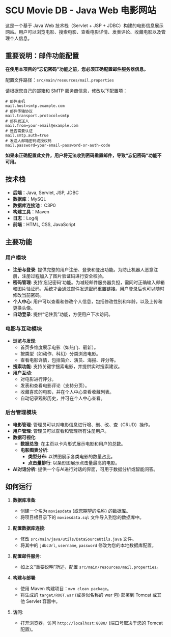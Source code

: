 # SCU Movie DB - Java Web 电影网站

这是一个基于 Java Web 技术栈（Servlet + JSP + JDBC）构建的电影信息展示网站。用户可以浏览电影、搜索电影、查看电影详情、发表评论、收藏电影以及管理个人信息。

## 重要说明：邮件功能配置

**在使用本项目的“忘记密码”功能之前，您必须正确配置邮件服务器信息。**

配置文件路径：`src/main/resources/mail.properties`

请根据您自己的邮箱和 SMTP 服务商信息，修改以下配置项：

```properties
# 邮件主机
mail.host=smtp.example.com
# 邮件传输协议
mail.transport.protocol=smtp
# 邮件发送人
mail.from=your-email@example.com
# 是否需要认证
mail.smtp.auth=true
# 发送人邮箱密码或授权码
mail.password=your-email-password-or-auth-code
```

**如果未正确配置此文件，用户将无法收到密码重置邮件，导致“忘记密码”功能不可用。**

## 技术栈

-   **后端**：Java, Servlet, JSP, JDBC
-   **数据库**：MySQL
-   **数据库连接池**：C3P0
-   **构建工具**：Maven
-   **日志**：Log4j
-   **前端**：HTML, CSS, JavaScript

## 主要功能

### 用户模块
-   **注册与登录**: 提供完整的用户注册、登录和登出功能。为防止机器人恶意注册，注册过程加入了图片验证码进行安全校验。
-   **密码管理**: 支持‘忘记密码’功能。为减轻邮件服务器负担，需同时正确输入邮箱和图片验证码，系统才会通过邮件发送密码重置链接。用户登录后也可以随时修改当前密码。
-   **个人中心**: 用户可以查看和修改个人信息，包括修改性别和年龄，以及上传和更换头像。
-   **自动登录**: 提供“记住我”功能，方便用户下次访问。

### 电影与互动模块
-   **浏览与发现**:
    -   首页多维度展示电影（如热门、最新）。
    -   按类型（如动作、科幻）分类浏览电影。
    -   查看电影详情，包括简介、演员、海报、评分等。
-   **搜索功能**: 支持关键字搜索电影，并提供实时搜索建议。
-   **用户互动**:
    -   对电影进行评分。
    -   发表和查看电影评论（支持分页）。
    -   收藏喜欢的电影，并在个人中心查看收藏列表。
    -   自动记录观影历史，并可在个人中心查看。

### 后台管理模块
-   **电影管理**: 管理员可以对电影信息进行增、删、改、查（CRUD）操作。
-   **用户管理**: 管理员可以查看和管理所有注册用户。
-   **数据可视化**:
    -   **数据总览**: 在主页以卡片形式展示电影和用户的总数。
    -   **电影图表分析**:
        -   **类型分布**: 以饼图展示各类电影的数量占比。
        -   **点击量排行**: 以条形图展示点击量最高的电影。
-   **AI对话分析**: 提供一个与AI进行对话的界面，可用于数据分析或智能问答。

## 如何运行

1.  **数据库准备**:
    -   创建一个名为 `moviesdata` (或您期望的名称) 的数据库。
    -   将项目根目录下的 `moviesdata.sql` 文件导入到您的数据库中。

2.  **配置数据库连接**:
    -   修改 `src/main/java/utils/DataSourceUtils.java` 文件。
    -   将其中的 `jdbcUrl`, `username`, `password` 修改为您的本地数据库配置。

3.  **配置邮件服务**:
    -   如上文“重要说明”所述，配置 `src/main/resources/mail.properties`。

4.  **构建与部署**:
    -   使用 Maven 构建项目：`mvn clean package`。
    -   将生成的 `target/ROOT.war` (或类似名称的 war 包) 部署到 Tomcat 或其他 Servlet 容器中。

5.  **访问**:
    -   打开浏览器，访问 `http://localhost:8080/` (端口号取决于您的 Tomcat 配置)。
